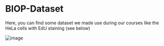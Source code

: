 # BIOP-Dataset

Here, you can find some dataset we made use during our courses like the HeLa cells with EdU staining (see below)


![image](../sources/HeLa_EdU_Montage.jpg)



 